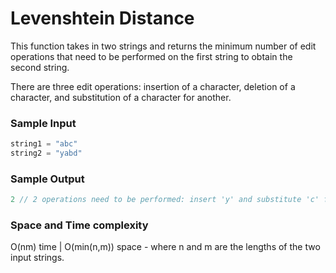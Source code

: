 # Levenshtein Distance

This function takes in two strings and returns the minimum number of edit operations that need to be performed on the first string to obtain the second string.

There are three edit operations: insertion of a character, deletion of a character, and substitution of a character for another.

### Sample Input
```javascript
string1 = "abc"
string2 = "yabd"
```
### Sample Output
```javascript
2 // 2 operations need to be performed: insert 'y' and substitute 'c' for 'd'
```
### Space and Time complexity
O(nm) time | O(min(n,m)) space - where n and m are the lengths of the two input strings.
